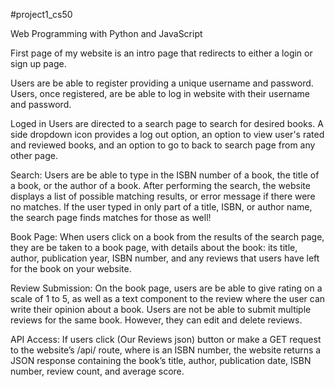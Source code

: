 #project1_cs50

Web Programming with Python and JavaScript

First page of my website is an intro page that redirects to either a login or sign up page.

Users are be able to register providing a unique username and password. Users, once registered, are be able to log in website with their username and password.

Loged in Users are directed to a search page to search for desired books. A side dropdown icon provides a log out option, an option to view user's rated and reviewed books, and an option to go to back to search page from any other page. 

Search: Users are be able to type in the ISBN number of a book, the title of a book, or the author of a book. 
After performing the search, the website displays a list of possible matching results, or error message if there were no matches.
If the user typed in only part of a title, ISBN, or author name, the search page finds matches for those as well!

Book Page: When users click on a book from the results of the search page, they are be taken to a book page, with details about the book: its title, author, publication year, ISBN number, and any reviews that users have left for the book on your website.

Review Submission: On the book page, users are be able to  give rating on a scale of 1 to 5, as well as a text component to the review where the user can write their opinion about a book. 
Users are not be able to submit multiple reviews for the same book. However, they can edit and delete reviews.

API Access: If users click (Our Reviews json) button or make a GET request to the website’s /api/<isbn> route, where <isbn> is an ISBN number, the website returns a JSON response containing the book’s title, author, publication date, ISBN number, review count, and average score.
